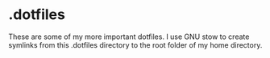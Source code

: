 # .dotfiles
These are some of my more important dotfiles.
I use GNU stow to create symlinks from this .dotfiles directory to the root folder of my home directory.

